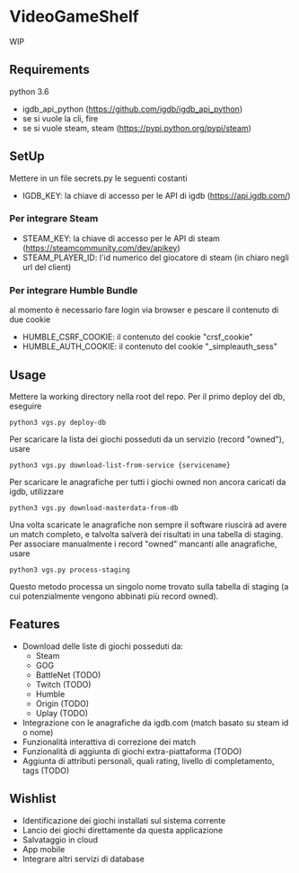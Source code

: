 # VideoGameShelf
WIP

## Requirements

python 3.6

* igdb_api_python (https://github.com/igdb/igdb_api_python)
* se si vuole la cli, fire
* se si vuole steam, steam (https://pypi.python.org/pypi/steam)

## SetUp
Mettere in un file secrets.py le seguenti costanti
* IGDB_KEY: la chiave di accesso per le API di igdb (https://api.igdb.com/)

### Per integrare Steam
* STEAM_KEY: la chiave di accesso per le API di steam (https://steamcommunity.com/dev/apikey)
* STEAM_PLAYER_ID: l'id numerico del giocatore di steam (in chiaro negli url del client)

### Per integrare Humble Bundle
al momento è necessario fare login via browser e pescare il contenuto di due cookie
* HUMBLE_CSRF_COOKIE: il contenuto del cookie "crsf_cookie"
* HUMBLE_AUTH_COOKIE: il contenuto del cookie "_simpleauth_sess"


## Usage
Mettere la working directory nella root del repo.
Per il primo deploy del db, eseguire
```
python3 vgs.py deploy-db
```
Per scaricare la lista dei giochi posseduti da un servizio (record "owned"), usare
```
python3 vgs.py download-list-from-service {servicename}
```
Per scaricare le anagrafiche per tutti i giochi owned non ancora caricati
 da igdb, utilizzare
```
python3 vgs.py download-masterdata-from-db
```
Una volta scaricate le anagrafiche non sempre il software riuscirà ad avere
 un match completo, e talvolta salverà dei risultati in una tabella di staging. Per
 associare manualmente i record "owned" mancanti alle anagrafiche, usare
```
python3 vgs.py process-staging
```
Questo metodo processa un singolo nome trovato sulla tabella di staging
 (a cui potenzialmente vengono abbinati più record owned).

## Features

* Download delle liste di giochi posseduti da:
     * Steam
     * GOG
     * BattleNet (TODO)
     * Twitch (TODO)
     * Humble
     * Origin (TODO)
     * Uplay (TODO)
* Integrazione con le anagrafiche da igdb.com (match basato su steam id o nome)
* Funzionalità interattiva di correzione dei match
* Funzionalità di aggiunta di giochi extra-piattaforma (TODO)
* Aggiunta di attributi personali, quali rating, livello di completamento, tags (TODO)

## Wishlist

* Identificazione dei giochi installati sul sistema corrente
* Lancio dei giochi direttamente da questa applicazione
* Salvataggio in cloud
* App mobile
* Integrare altri servizi di database
